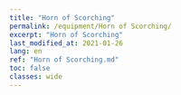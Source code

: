 ```yaml
---
title: "Horn of Scorching"
permalink: /equipment/Horn of Scorching/
excerpt: "Horn of Scorching"
last_modified_at: 2021-01-26
lang: en
ref: "Horn of Scorching.md"
toc: false
classes: wide
---
```


